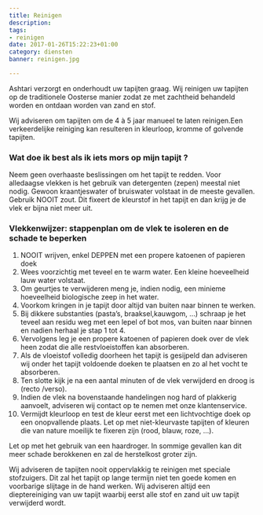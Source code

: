 ```yaml
---
title: Reinigen
description:
tags:
- reinigen
date: 2017-01-26T15:22:23+01:00
category: diensten
banner: reinigen.jpg

---
```


Ashtari verzorgt en onderhoudt uw tapijten graag. Wij reinigen uw tapijten op de traditionele Oosterse manier zodat ze met zachtheid behandeld worden en ontdaan worden van zand en stof.

<!--more-->

Wij adviseren om tapijten om de 4 à 5 jaar manueel te laten reinigen.Een verkeerdelijke reiniging kan resulteren in kleurloop, kromme of golvende tapijten.

### Wat doe ik best als ik iets mors op mijn tapijt ?

Neem geen overhaaste beslissingen om het tapijt te redden. Voor alledaagse vlekken is het gebruik van detergenten (zepen) meestal niet nodig.  Gewoon kraantjeswater of bruiswater volstaat in de meeste gevallen.  Gebruik NOOIT zout. Dit fixeert de kleurstof in het tapijt en dan krijg je de vlek er bijna niet meer uit.

### Vlekkenwijzer: stappenplan om de vlek te isoleren en de schade te beperken

1.	NOOIT wrijven, enkel DEPPEN met een propere katoenen of papieren doek
2. Wees voorzichtig met teveel en te warm water.  Een kleine hoeveelheid lauw water volstaat.
3.	Om geurtjes te verwijderen meng je, indien nodig, een minieme hoeveelheid biologische zeep in het water.
4. Voorkom kringen in je tapijt door altijd van buiten naar binnen te werken.
5. Bij dikkere substanties (pasta’s, braaksel,kauwgom, ...) schraap je het teveel aan residu weg met een lepel of bot mos, van buiten naar binnen en nadien herhaal je stap 1 tot 4.
6. Vervolgens leg je een propere katoenen of papieren doek over de vlek heen zodat die alle restvloeistoffen kan absorberen.
7. Als de vloeistof volledig doorheen het tapijt is gesijpeld dan adviseren wij onder het tapijt voldoende doeken te plaatsen en zo al het vocht te absorberen.
8. Ten slotte kijk je na een aantal minuten of de vlek verwijderd en droog is (recto /verso).
9. Indien de vlek na bovenstaande handelingen nog hard of plakkerig aanvoelt, adviseren wij contact op te nemen met onze klantenservice.
10. Vermijdt kleurloop en test de kleur eerst met een lichtvochtige doek op een onopvallende plaats. Let op met niet-kleurvaste tapijten of kleuren die van nature moeilijk te fixeren zijn (rood, blauw, roze, ...).

Let op met het gebruik van een haardroger.  In sommige gevallen kan dit meer schade berokkenen en zal de herstelkost groter zijn.

Wij adviseren de tapijten nooit oppervlakkig te reinigen met speciale stofzuigers. Dit zal het tapijt op lange termijn niet ten goede komen en voorbarige slijtage in de hand werken.  Wij adviseren altijd een dieptereiniging van uw tapijt waarbij eerst alle stof en zand uit uw tapijt verwijderd wordt.

